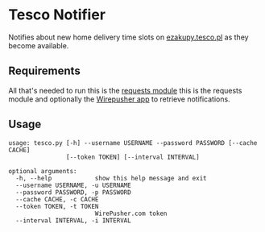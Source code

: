 # Tesco Notifier

Notifies about new home delivery time slots on [ezakupy.tesco.pl](https://ezakupy.tesco.pl) as they become available.

## Requirements

All that's needed to run this is the [requests module](https://github.com/psf/requests) this is the requests module and optionally the [Wirepusher app](http://wirepusher.com/) to retrieve notifications.

## Usage

```
usage: tesco.py [-h] --username USERNAME --password PASSWORD [--cache CACHE]
                [--token TOKEN] [--interval INTERVAL]

optional arguments:
  -h, --help            show this help message and exit
  --username USERNAME, -u USERNAME
  --password PASSWORD, -p PASSWORD
  --cache CACHE, -c CACHE
  --token TOKEN, -t TOKEN
                        WirePusher.com token
  --interval INTERVAL, -i INTERVAL
```
